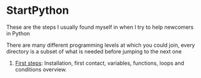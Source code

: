 # StartPython

These are the steps I usually found myself in when I try to help newcomers in Python

There are many different programming levels at which you could join, every directory is a subset of what is needed before jumping to the next one

1. [First steps](/first_steps): Installation, first contact, variables, functions, loops and conditions overview.

